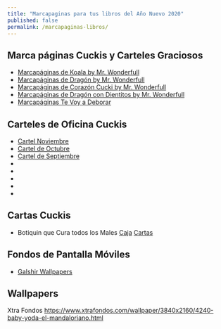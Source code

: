 ```yaml
---
title: "Marcapaginas para tus libros del Año Nuevo 2020"
published: false
permalink: /marcapaginas-libros/
---
```


## Marca páginas Cuckis y Carteles Graciosos

* [Marcapáginas de Koala by Mr. Wonderfull](https://muymolon.com/descargables/marcapaginas-originales/)
* [Marcapáginas de Dragón by Mr. Wonderfull](https://muymolon.com/descargables/marcapaginas-originales/)
* [Marcapáginas de Corazón Cucki by Mr. Wonderfull](https://docs.google.com/forms/d/e/1FAIpQLSdp-lDMOlY79aVHPPGdQr83wZ6YheGxqUrUHN9pMStpQg2WbQ/viewform?c=0&w=1)
* [Marcapáginas de Dragón con Dientitos by Mr. Wonderfull](https://docs.google.com/forms/d/e/1FAIpQLSd_w-RAiImiXYjKitUaKAvSm6GNFgfn5KWSPwlbX3BdXGXR3Q/viewform?c=0&w=1)
* [Marcapáginas Te Voy a Deborar](https://drive.google.com/file/d/0B54FfR_tUggwUno1SlBsQnZZeDA/edit)

## Carteles de Oficina Cuckis

* [Cartel Noviembre](https://drive.google.com/file/d/0B54FfR_tUggwamdSMTBXMWdUNXc/view)
* [Cartel de Octubre](https://drive.google.com/file/d/0B54FfR_tUggwZ1ptU3RLalI1Qk0/view)
* [Cartel de Septiembre](https://drive.google.com/file/d/0B54FfR_tUggwNmZhZmJsZnRMOHc/view)
* []()
* []()
* []()
* []()
* []()

## Cartas Cuckis

* Botiquin que Cura todos los Males [Caja](https://drive.google.com/file/d/0B54FfR_tUggwX0VpVFM1N3ZuVXc/view) [Cartas](https://drive.google.com/file/d/0B54FfR_tUggwTkN0QnNqSTVUalU/view)

## Fondos de Pantalla Móviles

* [Galshir Wallpapers](https://galshir.com/wallpapers)

## Wallpapers

Xtra Fondos https://www.xtrafondos.com/wallpaper/3840x2160/4240-baby-yoda-el-mandaloriano.html